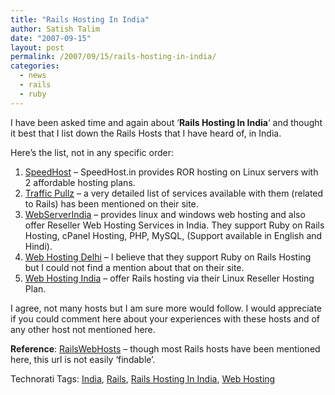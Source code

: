 ```yaml
---
title: "Rails Hosting In India"
author: Satish Talim
date: "2007-09-15"
layout: post
permalink: /2007/09/15/rails-hosting-in-india/
categories:
  - news
  - rails
  - ruby
---
```

I have been asked time and again about ‘**Rails Hosting In India**‘ and
thought it best that I list down the Rails Hosts that I have heard of,
in India. <!--more-->

Here’s the list, not in any specific order:

1.  [SpeedHost](http://www.speedhost.in/ruby-on-rails-hosting.html) –
    SpeedHost.in provides ROR hosting on Linux servers with 2 affordable
    hosting plans.
2.  [Traffic Pullz](http://www.trafficpullz.com/web-hosting-ruby.html) –
    a very detailed list of services available with them (related to
    Rails) has been mentioned on their site.
3.  [WebServerIndia](http://www.webserverindia.com/) – provides linux
    and windows web hosting and also offer Reseller Web Hosting Services
    in India. They support Ruby on Rails Hosting, cPanel Hosting, PHP,
    MySQL, (Support available in English and Hindi).
4.  [Web Hosting Delhi](http://www.webhostingdelhi.com/) – I believe
    that they support Ruby on Rails Hosting but I could not find a
    mention about that on their site.
5.  [Web Hosting India](http://www.netwayweb.net/linux_reseller.php) –
    offer Rails hosting via their Linux Reseller Hosting Plan.

I agree, not many hosts but I am sure more would follow. I would
appreciate if you could comment here about your experiences with these
hosts and of any other host not mentioned here.

**Reference**:
[RailsWebHosts](http://wiki.rubyonrails.com/rails/pages/RailsWebHosts#Asia)
– though most Rails hosts have been mentioned here, this url is not
easily ‘findable’.

Technorati Tags: [India](http://technorati.com/tag/India),
[Rails](http://technorati.com/tag/Rails), [Rails Hosting In
India](http://technorati.com/tag/Rails+Hosting+In+India), [Web
Hosting](http://technorati.com/tag/Web+Hosting)
